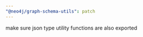 ```yaml
---
"@neo4j/graph-schema-utils": patch
---
```


make sure json type utility functions are also exported
